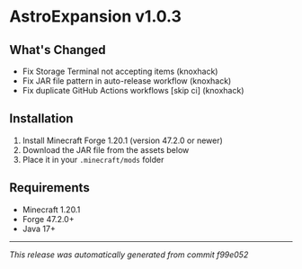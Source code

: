 # AstroExpansion v1.0.3

## What's Changed
- Fix Storage Terminal not accepting items (knoxhack)
- Fix JAR file pattern in auto-release workflow (knoxhack)
- Fix duplicate GitHub Actions workflows [skip ci] (knoxhack)

## Installation
1. Install Minecraft Forge 1.20.1 (version 47.2.0 or newer)
2. Download the JAR file from the assets below
3. Place it in your `.minecraft/mods` folder

## Requirements
- Minecraft 1.20.1
- Forge 47.2.0+
- Java 17+

---
*This release was automatically generated from commit f99e052*
